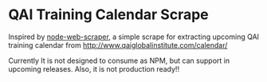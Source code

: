 QAI Training Calendar Scrape
===================

Inspired by [node-web-scraper](https://github.com/scotch-io/node-web-scraper/),
a simple scrape for extracting upcoming QAI training calendar from 
http://www.qaiglobalinstitute.com/calendar/

Currently It is not designed to consume as NPM, but can support in upcoming releases.
Also, it is not production ready!!